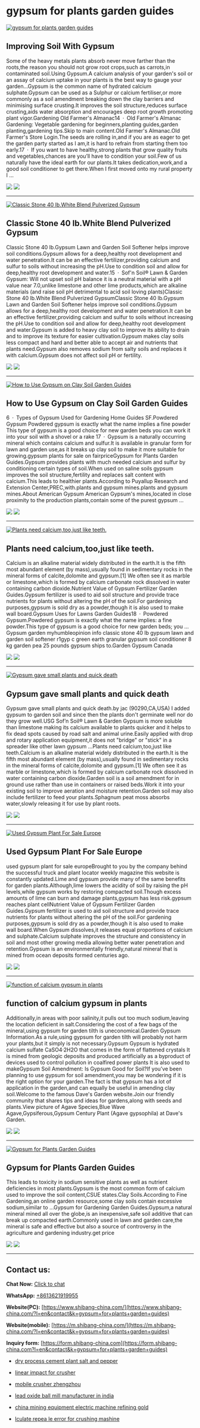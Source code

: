 # gypsum for plants garden guides

<a href="https://swt.shibang-china.com/?l=en&img&k=gypsum+for+plants+garden+guides" target="_blank">![gypsum for plants garden guides](http://static.shibang-china.com/all-800x300/66.jpg)</a>

## Improving Soil With Gypsum
Some of the heavy metals plants absorb never move farther than the roots,the reason you should not grow root crops,such as carrots,in contaminated soil.Using Gypsum.A calcium analysis of your garden's soil or an assay of calcium uptake in your plants is the best way to gauge your garden…Gypsum is the common name of hydrated calcium sulphate.Gypsum can be used as a Sulphur or calcium fertiliser,or more commonly as a soil amendment breaking down the clay barriers and minimising surface crusting.It improves the soil structure,reduces surface crusting,aids water absorption and encourages deep root growth promoting plant vigor.Gardening Old Farmer's Almanac14&ensp;&#0183;&ensp;Old Farmer's Almanac Gardening: Vegetable gardening for beginners,planting guides,garden planting,gardening tips.Skip to main content.Old Farmer's Almanac.Old Farmer's Store Login.The seeds are rolling in,and if you are as eager to get the garden party started as I am,it is hard to refrain from starting them too early.17&ensp;&#0183;&ensp;If you want to have healthy,strong plants that grow quality fruits and vegetables,chances are you’ll have to condition your soil.Few of us naturally have the ideal earth for our plants.It takes dedication,work,and a good soil conditioner to get there.When I first moved onto my rural property I …


<a href="https://whatsapp.shibangsoft.com/WhatsApp.php" target="_blank" title="WhatsApp">![](http://static.shibang-china.com/icon/whatsapp.png)</a> <a href="https://swt.shibang-china.com/?l=en&icon&k=gypsum+for+plants+garden+guides" target="_blank">![](http://static.shibang-china.com/icon/chat-en.png)</a>

---

<a href="https://swt.shibang-china.com/?l=en&img&k=gypsum+for+plants+garden+guides" target="_blank">![Classic Stone 40 lb.White Blend Pulverized Gypsum](http://static.shibang-china.com/all-800x300/1000.jpg)</a>

## Classic Stone 40 lb.White Blend Pulverized Gypsum
Classic Stone 40 lb.Gypsum Lawn and Garden Soil Softener helps improve soil conditions.Gypsum allows for a deep,healthy root development and water penetration.It can be an effective fertilizer,providing calcium and sulfur to soils without increasing the pH.Use to condition soil and allow for deep,healthy root development and water.15&ensp;&#0183;&ensp;Sof'n Soil&#174; Lawn &amp; Garden Gypsum: Will not upset soil pH balance it is a neutral material with a pH value near 7.0,unlike limestone and other lime products,which are alkaline materials (and raise soil pH detrimental to acid soil loving plants)Classic Stone 40 lb.White Blend Pulverized GypsumClassic Stone 40 lb.Gypsum Lawn and Garden Soil Softener helps improve soil conditions.Gypsum allows for a deep,healthy root development and water penetration.It can be an effective fertilizer,providing calcium and sulfur to soils without increasing the pH.Use to condition soil and allow for deep,healthy root development and water.Gypsum is added to heavy clay soil to improve its ability to drain and to improve its texture for easier cultivation.Gypsum makes clay soils less compact and hard and better able to accept air and nutrients that plants need.Gypsum also removes sodium from salty soils and replaces it with calcium.Gypsum does not affect soil pH or fertility.


<a href="https://whatsapp.shibangsoft.com/WhatsApp.php" target="_blank" title="WhatsApp">![](http://static.shibang-china.com/icon/whatsapp.png)</a> <a href="https://swt.shibang-china.com/?l=en&icon&k=gypsum+for+plants+garden+guides" target="_blank">![](http://static.shibang-china.com/icon/chat-en.png)</a>

---

<a href="https://swt.shibang-china.com/?l=en&img&k=gypsum+for+plants+garden+guides" target="_blank">![How to Use Gypsum on Clay Soil Garden Guides](http://static.shibang-china.com/all-800x300/1516.jpg)</a>

## How to Use Gypsum on Clay Soil Garden Guides
6&ensp;&#0183;&ensp;Types of Gypsum Used for Gardening Home Guides SF.Powdered Gypsum Powdered gypsum is exactly what the name implies a fine powder This type of gypsum is a good choice for new garden beds you can work it into your soil with a shovel or a rake 17&ensp;&#0183;&ensp;Gypsum is a naturally occurring mineral which contains calcium and sulfur.It is available in granular form for lawn and garden use,as it breaks up clay soil to make it more suitable for growing.gypsum plants for sale on fairpriceGypsum for Plants Garden Guides.Gypsum provides plants with much needed calcium and sulfur by conditioning certain types of soil.When used on saline soils gypsum improves the soil structure,fertility and replaces salt content with calcium.This leads to healthier plants.According to Puyallup Research and Extension Center,PREC,with.plants and gypsum mines.plants and gypsum mines.About American Gypsum American Gypsum's mines,located in close proximity to the production plants,contain some of the purest gypsum …


<a href="https://whatsapp.shibangsoft.com/WhatsApp.php" target="_blank" title="WhatsApp">![](http://static.shibang-china.com/icon/whatsapp.png)</a> <a href="https://swt.shibang-china.com/?l=en&icon&k=gypsum+for+plants+garden+guides" target="_blank">![](http://static.shibang-china.com/icon/chat-en.png)</a>

---

<a href="https://swt.shibang-china.com/?l=en&img&k=gypsum+for+plants+garden+guides" target="_blank">![Plants need calcium,too,just like teeth.](http://static.shibang-china.com/all-800x300/1084.jpg)</a>

## Plants need calcium,too,just like teeth.
Calcium is an alkaline material widely distributed in the earth.It is the fifth most abundant element (by mass),usually found in sedimentary rocks in the mineral forms of calcite,dolomite and gypsum.[1] We often see it as marble or limestone,which is formed by calcium carbonate rock dissolved in water containing carbon dioxide.Nutrient Value of Gypsum Fertilizer Garden Guides.Gypsum fertilizer is used to aid soil structure and provide trace nutrients for plants without altering the pH of the soil.For gardening purposes,gypsum is sold dry as a powder,though it is also used to make wall board.Gypsum Uses for Lawns Garden Guides18&ensp;&#0183;&ensp;Powdered Gypsum.Powdered gypsum is exactly what the name implies: a fine powder.This type of gypsum is a good choice for new garden beds; you …Gypsum garden myhumbleopinion info classic stone 40 lb gypsum lawn and garden soil softener r1gyp c green earth granular gypsum soil conditioner 8 kg garden pea 25 pounds gypsum ships to.Garden Gypsum Canada


<a href="https://whatsapp.shibangsoft.com/WhatsApp.php" target="_blank" title="WhatsApp">![](http://static.shibang-china.com/icon/whatsapp.png)</a> <a href="https://swt.shibang-china.com/?l=en&icon&k=gypsum+for+plants+garden+guides" target="_blank">![](http://static.shibang-china.com/icon/chat-en.png)</a>

---

<a href="https://swt.shibang-china.com/?l=en&img&k=gypsum+for+plants+garden+guides" target="_blank">![Gypsum gave small plants and quick death](http://static.shibang-china.com/all-800x300/1172.jpg)</a>

## Gypsum gave small plants and quick death
Gypsum gave small plants and quick death.by jac (90290,CA,USA) I added gypsum to garden soil and since then the plants don't germinate well nor do they grow well.USG Sof’n Soil&#174; Lawn &amp; Garden Gypsum is more soluble than limestone making its calcium available to plants quicker and it helps to fix dead spots caused by road salt and animal urine.Easily applied with drop and rotary application equipment,it does not &quot;bridge&quot; or &quot;stick&quot; in a spreader like other lawn gypsum …Plants need calcium,too,just like teeth.Calcium is an alkaline material widely distributed in the earth.It is the fifth most abundant element (by mass),usually found in sedimentary rocks in the mineral forms of calcite,dolomite and gypsum.[1] We often see it as marble or limestone,which is formed by calcium carbonate rock dissolved in water containing carbon dioxide.Garden soil is a soil amendment for in ground use rather than use in containers or raised beds.Work it into your existing soil to improve aeration and moisture retention.Garden soil may also include fertilizer to feed your plants.Sphagnum peat moss absorbs water,slowly releasing it for use by plant roots.


<a href="https://whatsapp.shibangsoft.com/WhatsApp.php" target="_blank" title="WhatsApp">![](http://static.shibang-china.com/icon/whatsapp.png)</a> <a href="https://swt.shibang-china.com/?l=en&icon&k=gypsum+for+plants+garden+guides" target="_blank">![](http://static.shibang-china.com/icon/chat-en.png)</a>

---

<a href="https://swt.shibang-china.com/?l=en&img&k=gypsum+for+plants+garden+guides" target="_blank">![Used Gypsum Plant For Sale Europe](http://static.shibang-china.com/all-800x300/162.jpg)</a>

## Used Gypsum Plant For Sale Europe
used gypsum plant for sale europeBrought to you by the company behind the successful truck and plant locator weekly magazine this website is constantly updated.Lime and gypsum provide many of the same benefits for garden plants.Although,lime lowers the acidity of soil by raising the pH levels,while gypsum works by restoring compacted soil.Though excess amounts of lime can burn and damage plants,gypsum has less risk.gypsum reaches plant cellNutrient Value of Gypsum Fertilizer Garden Guides.Gypsum fertilizer is used to aid soil structure and provide trace nutrients for plants without altering the pH of the soil.For gardening purposes,gypsum is sold dry as a powder,though it is also used to make wall board.When Gypsum dissolves,it releases equal proportions of calcium and sulphate.Calcium sulphate improves the structure and consistency in soil and most other growing media allowing better water penetration and retention.Gypsum is an environmentally friendly,natural mineral that is mined from ocean deposits formed centuries ago.


<a href="https://whatsapp.shibangsoft.com/WhatsApp.php" target="_blank" title="WhatsApp">![](http://static.shibang-china.com/icon/whatsapp.png)</a> <a href="https://swt.shibang-china.com/?l=en&icon&k=gypsum+for+plants+garden+guides" target="_blank">![](http://static.shibang-china.com/icon/chat-en.png)</a>

---

<a href="https://swt.shibang-china.com/?l=en&img&k=gypsum+for+plants+garden+guides" target="_blank">![function of calcium gypsum in plants](http://static.shibang-china.com/all-800x300/61.jpg)</a>

## function of calcium gypsum in plants
Additionally,in areas with poor salinity,it pulls out too much sodium,leaving the location deficient in salt.Considering the cost of a few bags of the mineral,using gypsum for garden tilth is uneconomical.Garden Gypsum Information.As a rule,using gypsum for garden tilth will probably not harm your plants,but it simply is not necessary.Gypsum Gypsum is hydrated calcium sulfate CaSO4&#183;2H2O that comes in the form of flattened crystals It is mined from geologic deposits and produced artificially as a byproduct of devices used to control pollution in coalfired power plants It is also used to makeGypsum Soil Amendment: Is Gypsum Good for Soil?If you’ve been planning to use gypsum for soil amendment,you may be wondering if it is the right option for your garden.The fact is that gypsum has a lot of application in the garden,and can equally be useful in amending clay soil.Welcome to the famous Dave's Garden website.Join our friendly community that shares tips and ideas for gardens,along with seeds and plants.View picture of Agave Species,Blue Wave Agave,Gypsiferous,Gypsum Century Plant (Agave gypsophila) at Dave's Garden.


<a href="https://whatsapp.shibangsoft.com/WhatsApp.php" target="_blank" title="WhatsApp">![](http://static.shibang-china.com/icon/whatsapp.png)</a> <a href="https://swt.shibang-china.com/?l=en&icon&k=gypsum+for+plants+garden+guides" target="_blank">![](http://static.shibang-china.com/icon/chat-en.png)</a>

---

<a href="https://swt.shibang-china.com/?l=en&img&k=gypsum+for+plants+garden+guides" target="_blank">![Gypsum for Plants Garden Guides](http://static.shibang-china.com/all-800x300/793.jpg)</a>

## Gypsum for Plants Garden Guides
This leads to toxicity in sodium sensitive plants as well as nutrient deficiencies in most plants.Gypsum is the most common form of calcium used to improve the soil content,CSUE states.Clay Soils.According to Fine Gardening,an online garden resource,some clay soils contain excessive sodium,similar to …Gypsum for Gardening Garden Guides.Gypsum,a natural mineral mined all over the globe,is an inexpensive,safe soil additive that can break up compacted earth.Commonly used in lawn and garden care,the mineral is safe and effective but also a source of controversy in the agriculture and gardening industry.get price

<a href="https://whatsapp.shibangsoft.com/WhatsApp.php" target="_blank" title="WhatsApp">![](http://static.shibang-china.com/icon/whatsapp.png)</a> <a href="https://swt.shibang-china.com/?l=en&icon&k=gypsum+for+plants+garden+guides" target="_blank">![](http://static.shibang-china.com/icon/chat-en.png)</a>

---
## Contact us:

**Chat Now:** [Click to chat](https://swt.shibang-china.com?l=en&contact&k=gypsum+for+plants+garden+guides)

**WhatsApp:**  [+8613621919955](https://whatsapp.shibangsoft.com/WhatsApp.php)

**Website(PC):** [https://www.shibang-china.com/](https://www.shibang-china.com/?l=en&contact&k=gypsum+for+plants+garden+guides)

**Website(mobile):** [https://m.shibang-china.com/](https://m.shibang-china.com/?l=en&contact&k=gypsum+for+plants+garden+guides)

**Inquiry form:** [https://form.shibang-china.com](https://form.shibang-china.com?l=en&contact&k=gypsum+for+plants+garden+guides)

* [dry process cement plant salt and pepper](../142/dry%20process%20cement%20plant%20salt%20and%20pepper.md)

* [linear impact for crusher](../148/linear%20impact%20for%20crusher.md)

* [mobile crusher zhengzhou](../147/mobile%20crusher%20zhengzhou.md)

* [lead oxide ball mill manufacturer in india](../150/lead%20oxide%20ball%20mill%20manufacturer%20in%20india.md)

* [china mining equipment electric machine refining gold](../145/china%20mining%20equipment%20electric%20machine%20refining%20gold.md)

* [lculate repea le error for crushing mashine](../145/lculate%20repea%20le%20error%20for%20crushing%20mashine.md)